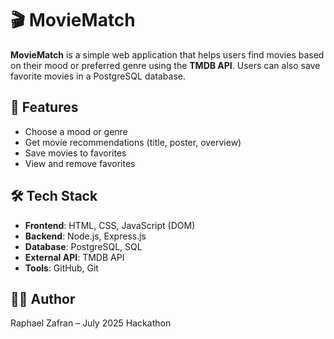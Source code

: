 # 🎬 MovieMatch

**MovieMatch** is a simple web application that helps users find movies based on their mood or preferred genre using the **TMDB API**. Users can also save favorite movies in a PostgreSQL database.

## 🚀 Features

- Choose a mood or genre
- Get movie recommendations (title, poster, overview)
- Save movies to favorites
- View and remove favorites

## 🛠 Tech Stack

- **Frontend**: HTML, CSS, JavaScript (DOM)
- **Backend**: Node.js, Express.js
- **Database**: PostgreSQL, SQL
- **External API**: TMDB API
- **Tools**: GitHub, Git


## 👩‍💻 Author

Raphael Zafran – July 2025 Hackathon


